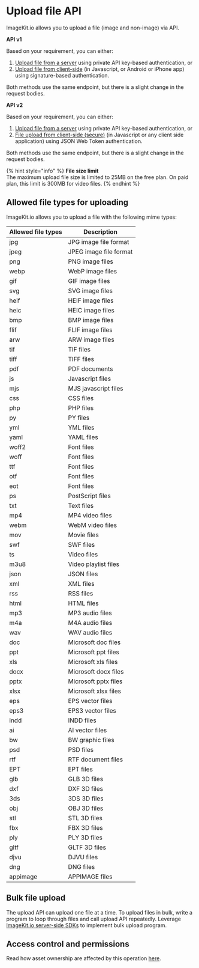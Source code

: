 # Upload file API

ImageKit.io allows you to upload a file (image and non-image) via API.

<b>API v1</b>

Based on your requirement, you can either:

1. [Upload file from a server](server-side-file-upload.md) using private API key-based authentication, or
2. [Upload file from client-side](client-side-file-upload.md) (in Javascript, or Android or iPhone app) using signature-based authentication.

Both methods use the same endpoint, but there is a slight change in the request bodies.

<b>API v2</b>

Based on your requirement, you can either:

1. [Upload file from a server](server-side-file-upload-v2.md) using private API key-based authentication, or
2. [File upload from client-side (secure)](secure-client-side-file-upload.md) (in Javascript or any client side application) using JSON Web Token authentication.

Both methods use the same endpoint, but there is a slight change in the request bodies.

{% hint style="info" %}
**File size limit**\
The maximum upload file size is limited to 25MB on the free plan. On paid plan, this limit is 300MB for video files.
{% endhint %}

## Allowed file types for uploading

ImageKit.io allows you to upload a file with the following mime types:

| Allowed file types | Description            |
| ------------------ | ---------------------- |
| jpg                | JPG image file format  |
| jpeg               | JPEG image file format |
| png                | PNG image files        |
| webp               | WebP image files       |
| gif                | GIF image files        |
| svg                | SVG image files        |
| heif               | HEIF image files       |
| heic               | HEIC image files       |
| bmp                | BMP image files        |
| flif               | FLIF image files       |
| arw                | ARW image files        |
| tif                | TIF files              |
| tiff               | TIFF files             |
| pdf                | PDF documents          |
| js                 | Javascript files       |
| mjs                | MJS javascript files   |
| css                | CSS files              |
| php                | PHP files              |
| py                 | PY files               |
| yml                | YML files              |
| yaml               | YAML files             |
| woff2              | Font files             |
| woff               | Font files             |
| ttf                | Font files             |
| otf                | Font files             |
| eot                | Font files             |
| ps                 | PostScript files       |
| txt                | Text files             |
| mp4                | MP4 video files        |
| webm               | WebM video files       |
| mov                | Movie files            |
| swf                | SWF files              |
| ts                 | Video files            |
| m3u8               | Video playlist files   |
| json               | JSON files             |
| xml                | XML files              |
| rss                | RSS files              |
| html               | HTML files             |
| mp3                | MP3 audio files        |
| m4a                | M4A audio files        |
| wav                | WAV audio files        |
| doc                | Microsoft doc files    |
| ppt                | Microsoft ppt files    |
| xls                | Microsoft xls files    |
| docx               | Microsoft docx files   |
| pptx               | Microsoft pptx files   |
| xlsx               | Microsoft xlsx files   |
| eps                | EPS vector files       |
| eps3               | EPS3 vector files      |
| indd               | INDD files             |
| ai                 | AI vector files        |
| bw                 | BW graphic files       |  
| psd                | PSD files              |
| rtf                | RTF document files     |
| EPT                | EPT files              |
| glb                | GLB 3D files           |
| dxf                | DXF 3D files           |
| 3ds                | 3DS 3D files           |
| obj                | OBJ 3D files           |
| stl                | STL 3D files           |
| fbx                | FBX 3D files           |
| ply                | PLY 3D files           |
| gltf               | GLTF 3D files          |
| djvu               | DJVU files             |
| dng                | DNG files              |
| appimage           | APPIMAGE files         |


## Bulk file upload

The upload API can upload one file at a time. To upload files in bulk, write a program to loop through files and call upload API repeatedly. Leverage [ImageKit.io server-side SDKs](../api-introduction/sdk.md#server-side-sdks) to implement bulk upload program.

## Access control and permissions

Read how asset ownership are affected by this operation [here](../../media-library/overview/upload-files.md#access-control-and-permissions).
